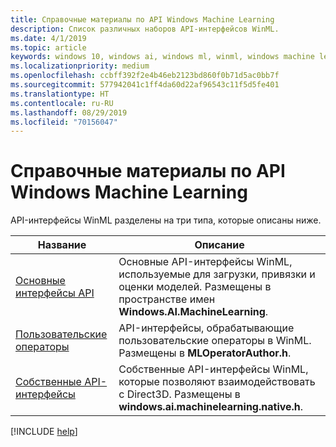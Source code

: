 ```yaml
---
title: Справочные материалы по API Windows Machine Learning
description: Список различных наборов API-интерфейсов WinML.
ms.date: 4/1/2019
ms.topic: article
keywords: windows 10, windows ai, windows ml, winml, windows machine learning, справочные материалы по api
ms.localizationpriority: medium
ms.openlocfilehash: ccbff392f2e4b46eb2123bd860f0b71d5ac0bb7f
ms.sourcegitcommit: 577942041c1ff4da60d22af96543c11f5d5fe401
ms.translationtype: HT
ms.contentlocale: ru-RU
ms.lasthandoff: 08/29/2019
ms.locfileid: "70156047"
---
```

# <a name="windows-machine-learning-api-reference"></a>Справочные материалы по API Windows Machine Learning

API-интерфейсы WinML разделены на три типа, которые описаны ниже.

| Название | Описание |
|------|-------------|
| [Основные интерфейсы API](https://docs.microsoft.com/uwp/api/windows.ai.machinelearning) | Основные API-интерфейсы WinML, используемые для загрузки, привязки и оценки моделей. Размещены в пространстве имен **Windows.AI.MachineLearning**. |
| [Пользовательские операторы](custom-operators.md) | API-интерфейсы, обрабатывающие пользовательские операторы в WinML. Размещены в **MLOperatorAuthor.h**. |
| [Собственные API-интерфейсы](native-apis.md) | Собственные API-интерфейсы WinML, которые позволяют взаимодействовать с Direct3D. Размещены в **windows.ai.machinelearning.native.h**. |

[!INCLUDE [help](../includes/get-help.md)]
